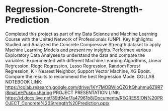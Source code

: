 # Regression-Concrete-Strength-Prediction
Completed this project as part of my Data Science and Machine Learning Course with the United Network of Professionals (UNP). Key highlights:
Studied and Analyzed the Concrete Compressive Strength dataset to apply Machine Learning Models and present my insights.
Performed various Exploratory Data Analyses to understand the data and compare the variables.
Experimented with different Machine Learning Algorithms, Linear Regression, Ridge Regression, Lasso Regression, Random Forest Regression, K - Nearest Neighbor, Support Vector Machine, XG Boost.
Compare the results to recommend the best Regression Mode.
COLLAB NOTEBOOK LINK:
https://colab.research.google.com/drive/1KY7MOBWloQZG1tQhuhmu6Z9R7j8maLeH?usp=sharing
PROJECT PRESENTATION LINK:
https://d.docs.live.net/39d94ef7a47961b8/Documents/REGRESSION%20PROJECT_Concrete%20Strength%20Prediction.pptx

